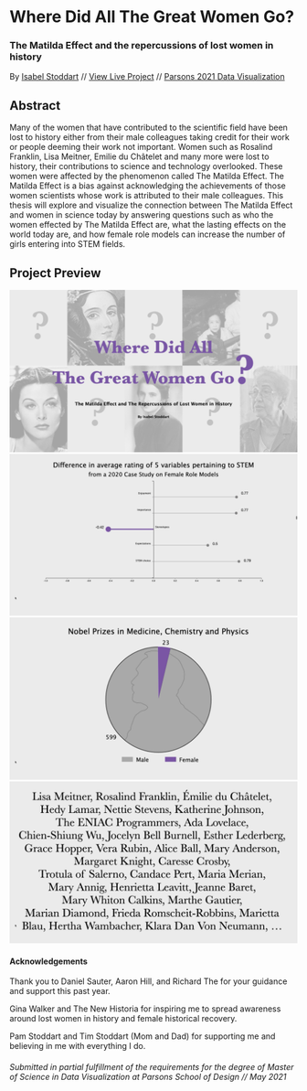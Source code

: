 # Where Did All The Great Women Go?
### The Matilda Effect and the repercussions of lost women in history

By [Isabel Stoddart](https://www.isabelstoddart.com/) // [View Live Project](https://isabelstoddart.github.io/matilda-effect/) // [Parsons 2021 Data Visualization](https://parsons.nyc/thesis-2021/)

Abstract
------
Many of the women that have contributed to the scientific field have been lost to history either from their male colleagues taking credit for their work or people deeming their work not important. Women such as Rosalind Franklin, Lisa Meitner, Emilie du Châtelet and many more were lost to history, their contributions to science and technology overlooked. These women were affected by the phenomenon called The Matilda Effect. The Matilda Effect is a bias against acknowledging the achievements of those women scientists whose work is attributed to their male colleagues. This thesis will explore and visualize the connection between The Matilda Effect and women in science today by answering questions such as who the women effected by The Matilda Effect are, what the lasting effects on the world today are, and how female role models can increase the number of girls entering into STEM fields.

Project Preview
------
![](preview.png)
![](documentation/case_study.png)
![](documentation/nobel.png)
![](documentation/names.png)

#### Acknowledgements

Thank you to Daniel Sauter, Aaron Hill, and Richard The for your guidance and support this past year. 

Gina Walker and The New Historia for inspiring me to spread awareness around lost women in history and female historical recovery.

Pam Stoddart and Tim Stoddart (Mom and Dad) for supporting me and believing in me with everything I do.

###### Submitted in partial fulfillment of the requirements for the degree of Master of Science in Data Visualization at Parsons School of Design // May 2021
